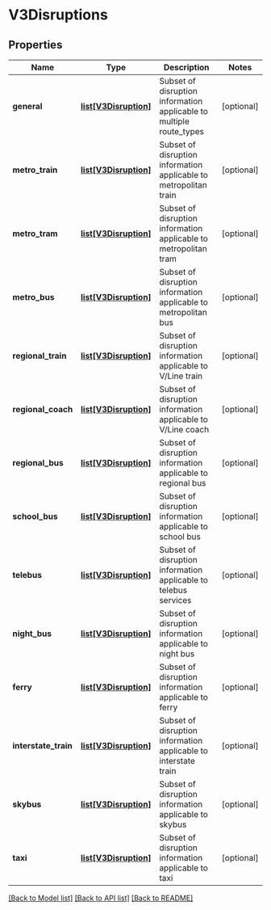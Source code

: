 # V3Disruptions

## Properties
Name | Type | Description | Notes
------------ | ------------- | ------------- | -------------
**general** | [**list[V3Disruption]**](V3Disruption.md) | Subset of disruption information applicable to multiple route_types | [optional] 
**metro_train** | [**list[V3Disruption]**](V3Disruption.md) | Subset of disruption information applicable to metropolitan train | [optional] 
**metro_tram** | [**list[V3Disruption]**](V3Disruption.md) | Subset of disruption information applicable to metropolitan tram | [optional] 
**metro_bus** | [**list[V3Disruption]**](V3Disruption.md) | Subset of disruption information applicable to metropolitan bus | [optional] 
**regional_train** | [**list[V3Disruption]**](V3Disruption.md) | Subset of disruption information applicable to V/Line train | [optional] 
**regional_coach** | [**list[V3Disruption]**](V3Disruption.md) | Subset of disruption information applicable to V/Line coach | [optional] 
**regional_bus** | [**list[V3Disruption]**](V3Disruption.md) | Subset of disruption information applicable to regional bus | [optional] 
**school_bus** | [**list[V3Disruption]**](V3Disruption.md) | Subset of disruption information applicable to school bus | [optional] 
**telebus** | [**list[V3Disruption]**](V3Disruption.md) | Subset of disruption information applicable to telebus services | [optional] 
**night_bus** | [**list[V3Disruption]**](V3Disruption.md) | Subset of disruption information applicable to night bus | [optional] 
**ferry** | [**list[V3Disruption]**](V3Disruption.md) | Subset of disruption information applicable to ferry | [optional] 
**interstate_train** | [**list[V3Disruption]**](V3Disruption.md) | Subset of disruption information applicable to interstate train | [optional] 
**skybus** | [**list[V3Disruption]**](V3Disruption.md) | Subset of disruption information applicable to skybus | [optional] 
**taxi** | [**list[V3Disruption]**](V3Disruption.md) | Subset of disruption information applicable to taxi | [optional] 

[[Back to Model list]](../README.md#documentation-for-models) [[Back to API list]](../README.md#documentation-for-api-endpoints) [[Back to README]](../README.md)

